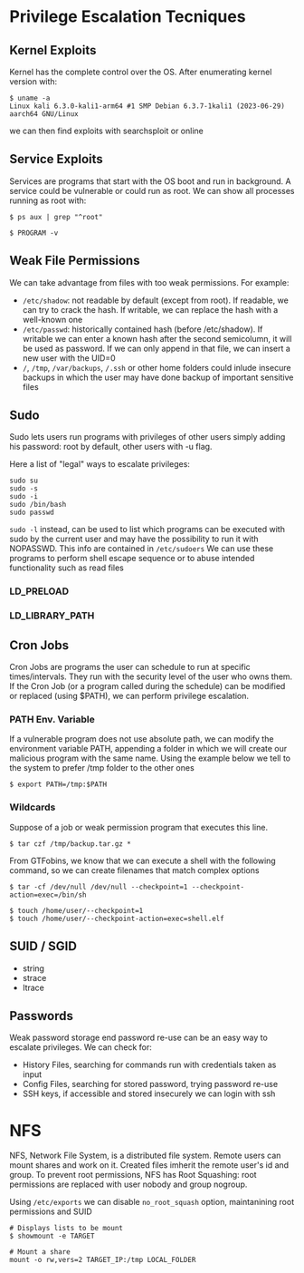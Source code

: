 # Privilege Escalation Tecniques

## Kernel Exploits
Kernel has the complete control over the OS. After enumerating kernel version with:

```console
$ uname -a
Linux kali 6.3.0-kali1-arm64 #1 SMP Debian 6.3.7-1kali1 (2023-06-29) aarch64 GNU/Linux
```

we can then find exploits with searchsploit or online


## Service Exploits
Services are programs that start with the OS boot and run in background. A service could be vulnerable or could run as root. We can show all processes running as root with:

```console
$ ps aux | grep "^root"

$ PROGRAM -v
```

## Weak File Permissions
We can take advantage from files with too weak permissions. For example:
* `/etc/shadow`: not readable by default (except from root). If readable, we can try to crack the hash. If writable, we can replace the hash with a well-known one
* `/etc/passwd`: historically contained hash (before /etc/shadow). If writable we can enter a known hash after the second semicolumn, it will be used as password. If we can only append in that file, we can insert a new user with the UID=0
* `/`, `/tmp`, `/var/backups`, `/.ssh` or other home folders could inlude insecure backups in which the user may have done backup of important sensitive files

## Sudo 
Sudo lets users run programs with privileges of other users simply adding his password: root by default, other users with -u flag.

Here a list of "legal" ways to escalate privileges:

```console
sudo su
sudo -s
sudo -i
sudo /bin/bash
sudo passwd
```

`sudo -l` instead, can be used to list which programs can be executed with sudo by the current user and may have the possibility to run it with NOPASSWD. This info are contained in `/etc/sudoers`
We can use these programs to perform shell escape sequence or to abuse intended functionality such as read files

### LD_PRELOAD
### LD_LIBRARY_PATH


## Cron Jobs
Cron Jobs are programs the user can schedule to run at specific times/intervals. They run with the security level of the user who owns them. If the Cron Job (or a program called during the schedule) can be modified or replaced (using $PATH), we can perform privilege escalation.

### PATH Env. Variable
If a vulnerable program does not use absolute path, we can modify the environment variable PATH, appending a folder in which we will create our malicious program with the same name.
Using the example below we tell to the system to prefer /tmp folder to the other ones

```console
$ export PATH=/tmp:$PATH
```

### Wildcards
Suppose of a job or weak permission program that executes this line.

```console
$ tar czf /tmp/backup.tar.gz *
```

From GTFobins, we know that we can execute a shell with the following command, so we can create filenames that match complex options
```console
$ tar -cf /dev/null /dev/null --checkpoint=1 --checkpoint-action=exec=/bin/sh

$ touch /home/user/--checkpoint=1
$ touch /home/user/--checkpoint-action=exec=shell.elf
```

## SUID / SGID
- string
- strace
- ltrace

## Passwords
Weak password storage end password re-use can be an easy way to escalate privileges.
We can check for:
* History Files, searching for commands run with credentials taken as input
* Config Files, searching for stored password, trying password re-use
* SSH keys, if accessible and stored insecurely we can login with ssh



# NFS
NFS, Network File System, is a distributed file system. Remote users can mount shares and work on it.
Created files imherit the remote user's id and group. To prevent root permissions, NFS has Root Squashing: root permissions are replaced with user nobody and group nogroup.

Using `/etc/exports` we can disable `no_root_squash` option, maintanining root permissions and SUID

```console
# Displays lists to be mount
$ showmount -e TARGET

# Mount a share
mount -o rw,vers=2 TARGET_IP:/tmp LOCAL_FOLDER
```
